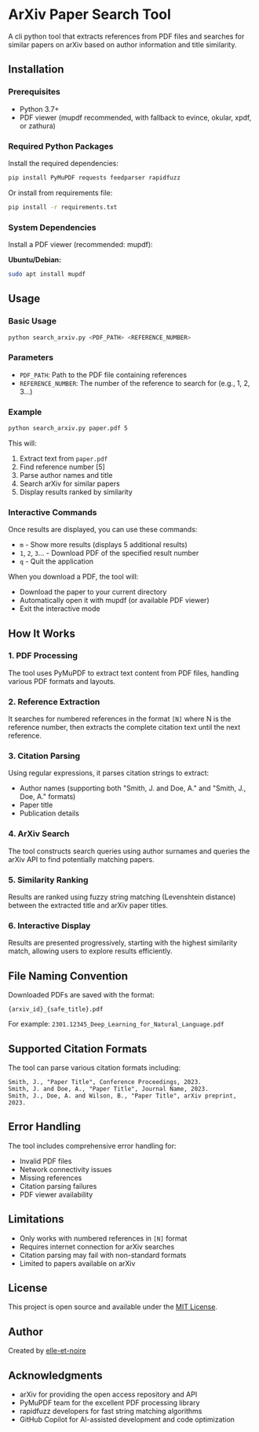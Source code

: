 # ArXiv Paper Search Tool

A cli python tool that extracts references from PDF files and searches for similar papers on arXiv based on author information and title similarity.

## Installation

### Prerequisites

- Python 3.7+
- PDF viewer (mupdf recommended, with fallback to evince, okular, xpdf, or zathura)

### Required Python Packages

Install the required dependencies:

```bash
pip install PyMuPDF requests feedparser rapidfuzz
```

Or install from requirements file:

```bash
pip install -r requirements.txt
```

### System Dependencies

Install a PDF viewer (recommended: mupdf):

**Ubuntu/Debian:**
```bash
sudo apt install mupdf
```

## Usage

### Basic Usage

```bash
python search_arxiv.py <PDF_PATH> <REFERENCE_NUMBER>
```

### Parameters

- `PDF_PATH`: Path to the PDF file containing references
- `REFERENCE_NUMBER`: The number of the reference to search for (e.g., 1, 2, 3...)

### Example

```bash
python search_arxiv.py paper.pdf 5
```

This will:
1. Extract text from `paper.pdf`
2. Find reference number [5]
3. Parse author names and title
4. Search arXiv for similar papers
5. Display results ranked by similarity

### Interactive Commands

Once results are displayed, you can use these commands:

- `m` - Show more results (displays 5 additional results)
- `1`, `2`, `3`... - Download PDF of the specified result number
- `q` - Quit the application

When you download a PDF, the tool will:
- Download the paper to your current directory
- Automatically open it with mupdf (or available PDF viewer)
- Exit the interactive mode

## How It Works

### 1. PDF Processing
The tool uses PyMuPDF to extract text content from PDF files, handling various PDF formats and layouts.

### 2. Reference Extraction
It searches for numbered references in the format `[N]` where N is the reference number, then extracts the complete citation text until the next reference.

### 3. Citation Parsing
Using regular expressions, it parses citation strings to extract:
- Author names (supporting both "Smith, J. and Doe, A." and "Smith, J., Doe, A." formats)
- Paper title
- Publication details

### 4. ArXiv Search
The tool constructs search queries using author surnames and queries the arXiv API to find potentially matching papers.

### 5. Similarity Ranking
Results are ranked using fuzzy string matching (Levenshtein distance) between the extracted title and arXiv paper titles.

### 6. Interactive Display
Results are presented progressively, starting with the highest similarity match, allowing users to explore results efficiently.

## File Naming Convention

Downloaded PDFs are saved with the format:
```
{arxiv_id}_{safe_title}.pdf
```

For example: `2301.12345_Deep_Learning_for_Natural_Language.pdf`

## Supported Citation Formats

The tool can parse various citation formats including:

```
Smith, J., "Paper Title", Conference Proceedings, 2023.
Smith, J. and Doe, A., "Paper Title", Journal Name, 2023.
Smith, J., Doe, A. and Wilson, B., "Paper Title", arXiv preprint, 2023.
```

## Error Handling

The tool includes comprehensive error handling for:
- Invalid PDF files
- Network connectivity issues
- Missing references
- Citation parsing failures
- PDF viewer availability

## Limitations

- Only works with numbered references in `[N]` format
- Requires internet connection for arXiv searches
- Citation parsing may fail with non-standard formats
- Limited to papers available on arXiv

## License

This project is open source and available under the [MIT License](LICENSE).

## Author

Created by [elle-et-noire](https://github.com/elle-et-noire)

## Acknowledgments

- arXiv for providing the open access repository and API
- PyMuPDF team for the excellent PDF processing library
- rapidfuzz developers for fast string matching algorithms
- GitHub Copilot for AI-assisted development and code optimization
